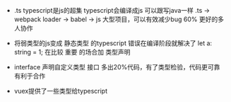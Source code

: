 - .ts
  typescript是js的超集
  typescript会编译成js
  可以跟写java一样
  .ts -> webpack loader -> babel -> js
  大型项目，可以有效减少bug 60% 更好的多人协作

- 将弱类型的js变成 静态类型 的typescript
  错误在编译阶段就解决了
  let a: string = 1;
  在比较 重要 的场合加 类型声明

- interface 声明自定义类型 接口
  多出20%代码，有了类型检验，代码更可靠 有利于合作


- vuex提供了一些类型给typescript